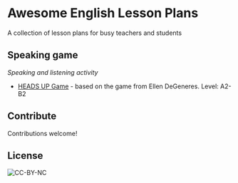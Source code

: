 # Awesome English Lesson Plans
A collection of lesson plans for busy teachers and students

## Speaking game

*Speaking and listening activity*

- [HEADS UP Game](./Speaking%20games/HEADS%20UP%20Game/) - based on the game from Ellen DeGeneres. Level: A2-B2

## Contribute

Contributions welcome!

## License

![CC-BY-NC](https://licensebuttons.net/l/by-nc/4.0/88x31.png)